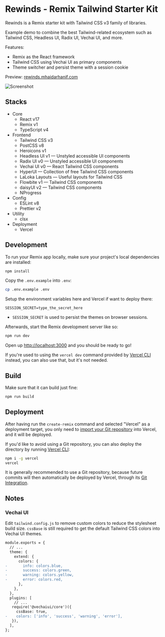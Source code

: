 # Rewinds - Remix Tailwind Starter Kit

Rewinds is a Remix starter kit with Tailwind CSS v3 family of libraries.

Example demo to combine the best Tailwind-related ecosystem such as Tailwind
CSS, Headless UI, Radix UI, Vechai UI, and more.

Features:

- Remix as the React framework
- Tailwind CSS using Vechai UI as primary components
- Theme switcher and persist theme with a session cookie

Preview: [rewinds.mhaidarhanif.com](https://rewinds.mhaidarhanif.com)

![Screenshot](public/screenshot.png)

## Stacks

- Core
  - React v17
  - Remix v1
  - TypeScript v4
- Frontend
  - Tailwind CSS v3
  - PostCSS v8
  - Heroicons v1
  - Headless UI v1 — Unstyled accessible UI components
  - Radix UI v0 — Unstyled accessible UI components
  - Vechai UI v0 — React Tailwind CSS components
  - HyperUI — Collection of free Tailwind CSS components
  - LaLoka Layouts — Useful layouts for Tailwind CSS
  - Flowbite v1 — Tailwind CSS components
  - daisyUI v2 — Tailwind CSS components
  - NProgress
- Config
  - ESLint v8
  - Prettier v2
- Utility
  - clsx
- Deployment
  - Vercel

## Development

To run your Remix app locally, make sure your project's local dependencies are installed:

```sh
npm install
```

Copy the `.env.example` into `.env`:

```sh
cp .env.example .env
```

Setup the environment variables here and Vercel if want to deploy there:

```
SESSION_SECRET=type_the_secret_here
```

- `SESSION_SECRET` is used to persist the themes on browser sessions.

Afterwards, start the Remix development server like so:

```sh
npm run dev
```

Open up [http://localhost:3000](http://localhost:3000) and you should be ready to go!

If you're used to using the `vercel dev` command provided by [Vercel CLI](https://vercel.com/cli) instead, you can also use that, but it's not needed.

## Build

Make sure that it can build just fine:

```sh
npm run build
```

## Deployment

After having run the `create-remix` command and selected "Vercel" as a deployment target, you only need to [import your Git repository](https://vercel.com/new) into Vercel, and it will be deployed.

If you'd like to avoid using a Git repository, you can also deploy the directory by running [Vercel CLI](https://vercel.com/cli):

```sh
npm i -g vercel
vercel
```

It is generally recommended to use a Git repository, because future commits will then automatically be deployed by Vercel, through its [Git Integration](https://vercel.com/docs/concepts/git).

## Notes

### Vechai UI

Edit `tailwind.config.js` to remove custom colors to reduce the stylesheet build size.
`cssBase` is still required to get the default Tailwind CSS colors into Vechai UI themes.

```diff
module.exports = {
  // ...
  theme: {
    extend: {
      colors: {
-       info: colors.blue,
-       success: colors.green,
-       warning: colors.yellow,
-       error: colors.red,
      },
    },
  },
  plugins: [
    // ...
   require('@vechaiui/core')({
     cssBase: true,
-    colors: ['info', 'success', 'warning', 'error'],
   }),
  ],
};
```
